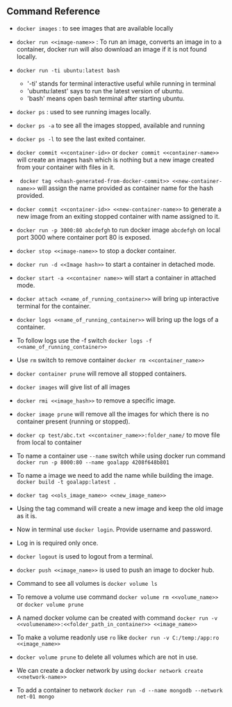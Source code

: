 ## Command Reference

- `docker images` : to see images that are available locally
- `docker run <<image-name>>` : To run an image, converts an image in to a container, docker run will also download an image if it is not found locally.

- `docker run -ti ubuntu:latest bash`

  - '-ti' stands for terminal interactive useful while running in terminal
  - 'ubuntu:latest' says to run the latest version of ubuntu.
  - 'bash' means open bash terminal after starting ubuntu.

- `docker ps` : used to see running images locally.
- `docker ps -a` to see all the images stopped, available and running
- `docker ps -l` to see the last exited container.
- `docker commit <<container-id>>` or `docker commit <<container-name>>` will create an images hash which is nothing but a new image created from your container with files in it.
- ` docker tag <<hash-generated-from-docker-commit>> <<new-container-name>>` will assign the name provided as container name for the hash provided.
- `docker commit <<container-id>> <<new-container-name>>` to generate a new image from an exiting stopped container with name assigned to it.
- `docker run -p 3000:80 abcdefgh` to run docker image `abcdefgh` on local port 3000 where container port 80 is exposed.
- `docker stop <<image-name>>` to stop a docker container.
- `docker run -d <<Image hash>>` to start a container in detached mode.
- `docker start -a <<container name>>` will start a container in attached mode.
- `docker attach <<name_of_running_container>>` will bring up interactive terminal for the container.
- `docker logs <<name_of_running_container>>` will bring up the logs of a container.
- To follow logs use the -f switch `docker logs -f <<name_of_running_container>>`
- Use `rm` switch to remove container `docker rm <<container_name>>`
- `docker container prune` will remove all stopped containers.
- `docker images` will give list of all images
- `docker rmi <<image_hash>>` to remove a specific image.
- `docker image prune` will remove all the images for which there is no container present (running or stopped).
- `docker cp test/abc.txt <<container_name>>:folder_name/` to move file from local to container
- To name a container use `--name` switch while using docker run command ` docker run -p 8000:80 --name goalapp 4208f648b801`
- To name a image we need to add the name while building the image. ` docker build -t goalapp:latest .`
- `docker tag <<ols_image_name>> <<new_image_name>>`
- Using the tag command will create a new image and keep the old image as it is.
- Now in terminal use `docker login`. Provide username and password.
- Log in is required only once.
- `docker logout` is used to logout from a terminal.
- `docker push <<image_name>>` is used to push an image to docker hub.
- Command to see all volumes is `docker volume ls`
- To remove a volume use command `docker volume rm <<volume_name>>` or `docker volume prune`
- A named docker volume can be created with command `docker run -v <<volumename>>:<<folder_path_in_container>> <<image_name>>`
- To make a volume readonly use `ro` like `docker run -v C:/temp:/app:ro <<image_name>>`
- `docker volume prune` to delete all volumes which are not in use.
- We can create a docker network by using `docker network create <<network-name>>`
- To add a container to network  `docker run -d --name mongodb --network net-01 mongo`
